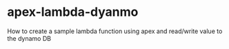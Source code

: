 # apex-lambda-dyanmo
How to create a sample lambda function using apex and read/write value to the dynamo DB
